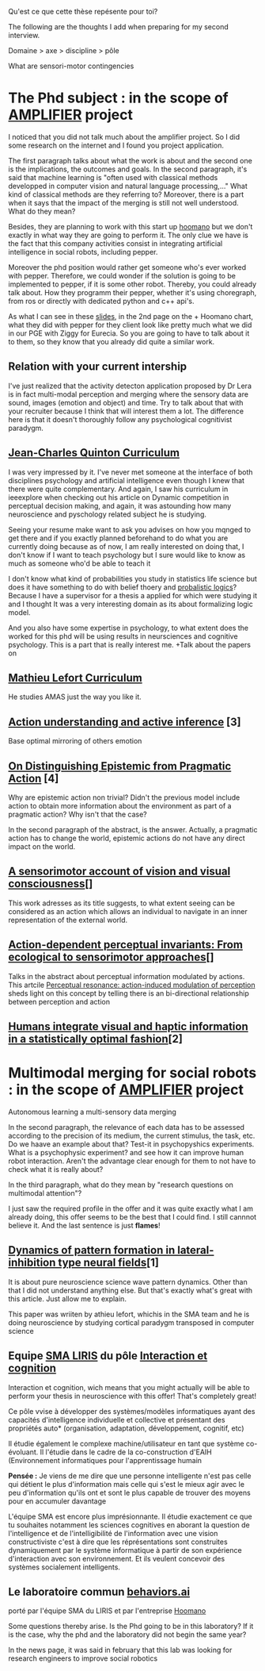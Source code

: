Qu'est ce que cette thèse repésente pour toi?

The following are the thoughts I add when preparing for my second interview.

Domaine > axe > discipline > pôle

What are sensori-motor contingencies

# The Phd subject : in the scope of [AMPLIFIER](https://perso.liris.cnrs.fr/mathieu.lefort/jobs/subject_M2_amplifier.pdf) project
I noticed that you did not talk much about the amplifier project. So I did some research on the internet and I found you project application.

The first paragraph talks about what the work is about and the second one is the implications, the outcomes and goals. In the second paragraph, it's said that machine learning is "often used with classical methods developped in computer vision and natural language processing,..." What kind of classical methods are they referring to? Moreover, there is a part when it says that the impact of the merging is still not well understood. What do they mean?

Besides, they are planning to work with this start up [hoomano](http://hoomano.com/en/?noredirect=en_US) but we don't exactly in what way they are going to perform it. The only clue we have is the fact that this company activities consist in integrating artificial intelligence in social robots, including pepper. 

Moreover the phd position would rather get someone who's ever worked with pepper. Therefore, we could wonder if the solution is going to be implemented to pepper, if it is some other robot. Thereby, you could already talk about. How they programm their pepper, whether it's using choregraph, from ros or directly with dedicated python and c++ api's.

As what I can see in these [slides](http://hoomano.com/wp-content/uploads/sites/3/2018/02/FICHE_PRODUIT_FLEX_WORKER.pdf), in the 2nd page  on the + Hoomano chart, what they did with pepper for they client look like pretty much what we did in our PGE with Ziggy for Eurecia. So you are going to have to talk about it to them, so they know that you already did quite a similar work.

## Relation with your current intership
I've just realized that the activity detecton application proposed by Dr Lera is in fact multi-modal perception and merging where the sensory data are sound, images (emotion and object) and time. Try to talk about that with your recruiter because I think that will interest them a lot. The difference here is that it doesn't thoroughly  follow any psychological cognitivist paradygm.

## [Jean-Charles Quinton Curriculum](http://quintonj.free.fr/index.php/Main/Vita)
I was very impressed by it. I've never met someone at the interface of both disciplines psychology and artificial intelligence even though I knew that there were quite complementary. And again, I saw his curriculum in ieeexplore when checking out his article on Dynamic competition in perceptual decision making, and again,  it was astounding how many neuroscience and pyschology related subject he is studying.

Seeing your resume make want to ask you advises on how you mqnged to get there and if you exactly planned beforehand to do what you are currently doing because as of now, I am really interested on doing that, I don't know if I want to teach psychology but I sure would like to know as much as someone who'd be able to teach it

I don't know what kind of probabilities you study in statistics life science but does it have something to do with belief thoery and [probalistic logics](https://en.wikipedia.org/wiki/Probabilistic_logic)? Because I have a supervisor for a thesis a applied for which were studying it and I thought It was a very interesting domain as its about formalizing logic model.

And you also have some expertise in psychology, to what extent does the worked for this phd will be using results in neursciences and cognitive psychology. This is a part that is really interest me. +Talk about the papers on 

## [Mathieu Lefort Curriculum](https://liris.cnrs.fr/membres?idn=mlefort)
He studies AMAS just the way you like it.

## [Action understanding and active inference](https://www.fil.ion.ucl.ac.uk/~karl/Action%20understanding%20and%20active%20inference.pdf) [3]
Base optimal mirroring of others emotion

## [On Distinguishing Epistemic from Pragmatic Action](https://onlinelibrary.wiley.com/doi/pdf/10.1207/s15516709cog1804_1) [4]
Why are epistemic action non trivial? Didn't the previous model include action to obtain more information about the environment as part of a pragmatic action? Why isn't that the case?

In the second paragraph of the abstract, is the answer. Actually, a pragmatic action has to change the world, epistemic actions do not have any direct impact on the world.

## [A sensorimotor account of vision and visual consciousness](http://nivea.psycho.univ-paris5.fr/OREGAN-NOE-BBS/ORegan;Noe.BBS.pdf)[]
This work adresses as its title suggests, to what extent seeing can be considered as an action which allows an individual to navigate in an inner representation of the external world.

## [Action-dependent perceptual invariants: From ecological to sensorimotor approaches](http://nitens.org/docs/invariants_concog.pdf)[]
Talks in the abstract about perceptual information modulated by actions. This artcile [Perceptual resonance: action-induced modulation of perception](https://www.sciencedirect.com/science/article/pii/S1364661307001520) sheds light on this concept by telling there is an bi-directional relationship between perception and action

## [Humans integrate visual and haptic information in a statistically optimal fashion](http://www.cns.nyu.edu/~david/courses/perceptionGrad/Readings/ErnstBanks-Nature2002.pdf)[2]

# Multimodal merging for social robots : in the scope of [AMPLIFIER](https://perso.liris.cnrs.fr/mathieu.lefort/jobs/subject_M2_amplifier.pdf) project

Autonomous learning a multi-sensory data merging

In the second paragraph, the relevance of each data has to be assessed according to the precision of its medium, the current stimulus, the task, etc. Do we haave an example about that?
Test-it in psychopyshics experiments. What is a psychophysic experiment? and see how it can improve human robot interaction. Aren't the advantage clear enough for them to not have to check what it is really about?

In the third paragraph, what do they mean by "research questions on multimodal attention"?

I just saw the required profile in the offer and it was quite exactly what I am already doing, this offer seems to be the best that I could find. I still cannnot believe it. And the last sentence is just **flames**!

## [Dynamics of pattern formation in lateral-inhibition type neural fields]()[1]
It is about pure neuroscience science wave pattern dynamics. Other than that I did not understand anything else. But that's exactly what's great with this article. Just allow me to explain.

This paper was wriiten by athieu lefort, whichis in the SMA team and he is doing neuroscience by studying cortical paradygm transposed in computer science

## Equipe [SMA LIRIS](https://liris.cnrs.fr/equipes?id=74) du pôle [Interaction et cognition](https://liris.cnrs.fr/axes?id=71)
Interaction et cognition, wich means that you might actually will be able to perform your thesis in neuroscience with this offer! That's completely great!

Ce pôle vvise à développer des systèmes/modèles informatiques ayant des capacités d'intelligence individuelle et collective et présentant des propriétés auto* (organisation, adaptation, développement, cognitif, etc)

Il étudie également le complexe machine/utilisateur en tant que système co-évoluant. Il l'étudie dans le cadre de la co-construction d'EAIH (Environnement informatiques pour l'apprentissage humain

**Pensée :** Je viens de me dire que une personne intelligente n'est pas celle qui détient le plus d'information mais celle qui s'est le mieux agir avec le peu d'information qu'ils ont et sont le plus capable de trouver des moyens pour en accumuler davantage

L'équipe SMA est encore plus imprésionnante. Il étudie exactement ce que tu souhaites notamment les sciences cognitives en aborant la question de l'intelligence et de l'intelligibilité de l'information avec une vision constructiviste c'est à dire que les réprésentations sont construites dynamiquement par le système informatique à partir de son expérience d'interaction avec son environnement. Et ils veulent concevoir des systèmes socialement intelligents.

## Le laboratoire commun [behaviors.ai](http://behaviors.ai/)
porté par l'équipe SMA du LIRIS et par l'entreprise [Hoomano](http://hoomano.com/en/?noredirect=en_US)

Some questions thereby arise. Is the Phd going to be in this laboratory? If it is the case, why the phd and the laboratory did not begin the same year?

In the news page, it was said in february that this lab was looking for research engineers to improve social robotics